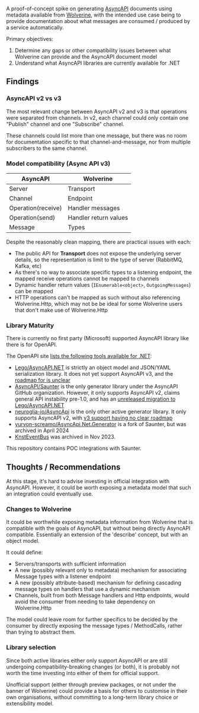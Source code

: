 A proof-of-concept spike on generating [AsyncAPI](https://www.asyncapi.com/) documents using metadata available from [Wolverine](https://wolverinefx.net/), with the intended use case being to provide documentation about what messages are consumed / produced by a service automatically.

Primary objectives:

1. Determine any gaps or other compatibility issues between what Wolverine can provide and the AsyncAPI document model
2. Understand what AsyncAPI libraries are currently available for .NET

## Findings

### AsyncAPI v2 vs v3

The most relevant change between AsyncAPI v2 and v3 is that operations were separated from channels. In v2, each channel could only contain one "Publish" channel and one "Subscribe" channel.

These channels could list more than one message, but there was no room for documentation specific to that channel-and-message, nor from multiple subscribers to the same channel.

### Model compatibility (Async API v3)

| AsyncAPI    | Wolverine |
| -------- | ------- |
| Server  | Transport |
| Channel | Endpoint |
| Operation(receive)    | Handler messages   |
| Operation(send)    | Handler return values |
| Message | Types |

Despite the reasonably clean mapping, there are practical issues with each:

* The public API for **Transport** does not expose the underlying server details, so the representation is limit to the type of server (RabbitMQ, Kafka, etc)
* As there's no way to associate specific types to a listening endpoint, the mapped receive operations cannot be mapped to channels
* Dynamic handler return values (`IEnumerable<object>`, `OutgoingMessages`) can be mapped
* HTTP operations can't be mapped as such without also referencing Wolverine.Http, which may not be be ideal for some Wolverine users that don't make use of Wolverine.Http

### Library Maturity

There is currently no first party (Microsoft) supported AsyncAPI library like there is for OpenAPI.

The OpenAPI site [lists the following tools available for .NET](https://www.asyncapi.com/tools?techs=.NET%2CASP.NET):

* [Lego/AsyncAPI.NET](https://github.com/LEGO/AsyncAPI.NET) is strictly an object model and JSON/YAML serialization library. It does not yet support AsyncAPI v3, and the [roadmap for is unclear](https://github.com/LEGO/AsyncAPI.NET/issues/167)
* [AsyncAPI/Saunter](https://github.com/asyncapi/saunter) is the only generator library under the AsyncAPI GitHub organization. However, it only supports AsyncAPI v2, claims general API instability pre-1.0, and has an [unreleased migration to Lego/AsyncAPI.NET](https://github.com/asyncapi/saunter/issues/188)
* [neuroglia-io/AsyncApi](https://github.com/neuroglia-io/AsyncApi) is the only other active generator library. It only supports AsyncAPI v2, with [v3 support having no clear roadmap](https://github.com/neuroglia-io/asyncapi/issues/31)
* [yurvon-screamo/AsyncApi.Net.Generator](https://github.com/yurvon-screamo/AsyncApi.Net.Generator) is a fork of Saunter, but was archived in April 2024
* [KnstEventBus](https://github.com/d0972058277/KnstEventBus) was archived in Nov 2023.

This repository contains POC integrations with Saunter.

## Thoughts / Recommendations

At this stage, it's hard to advise investing in official integration with AsyncAPI. However, it could be worth exposing a metadata model that such an integration could eventually use.

### Changes to Wolverine

It could be worthwhile exposing metadata information from Wolverine that is compatible with the goals of AsyncAPI, but without being directly AsyncAPI compatible. Essentially an extension of the 'describe' concept, but with an object model.

It could define:

* Servers/transports with sufficient information
* A new (possibly relevant only to metadata) mechanism for associating Message types with a listener endpoint
* A new (possibly attribute-based) mechanism for defining cascading message types on handlers that use a dynamic mechanism
* Channels, built from both Message handlers and Http endpoints, would avoid the consumer from needing to take dependency on Wolverine.Http

The model could leave room for further specifics to be decided by the consumer by directly exposing the message types / MethodCalls, rather than trying to abstract them.

### Library selection

Since both active libraries either only support AsyncAPI or are still undergoing compatibility-breaking changes (or both), it is probably not worth the time investing into either of them for official support.

Unofficial support (either through preview packages, or not under the banner of Wolverine) could provide a basis for others to customise in their own organisations, without committing to a long-term library choice or extensibility model.